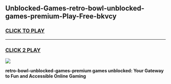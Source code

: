 
## Unblocked-Games-retro-bowl-unblocked-games-premium-Play-Free-bkvcy
<h3>
<a href="https://premium76.site?title=retro-bowl-unblocked-games-premium&ref=22A">CLICK TO PLAY</a></h3>
<hr>

<h3>
<a href="https://premium76.site?title=retro-bowl-unblocked-games-premium&ref=22A">CLICK 2 PLAY</a>
  
</h3>

<a href="https://premium76.site?title=retro-bowl-unblocked-games-premium&ref=22A"><img src="https://clearcache.store/games.png"></a>


**retro-bowl-unblocked-games-premium games unblocked: Your Gateway to Fun and Accessible Online Gaming**
